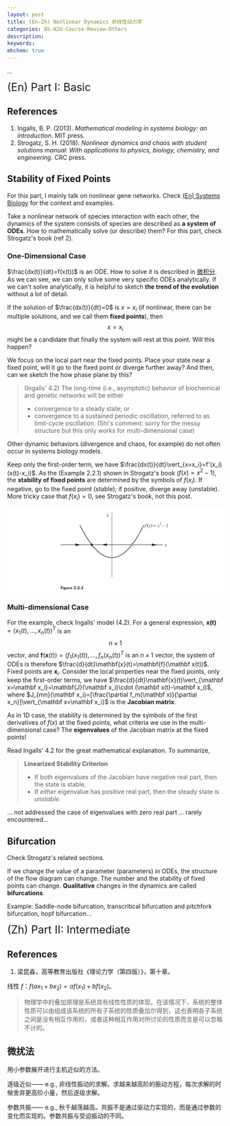 ```yaml
---
layout: post
title: (En-Zh) Nonlinear Dynamics 非线性动力学
categories: BS-NJU-Course-Review-Others
description: 
keywords: 
mhchem: true
---
```


...

<span style="font-size: 25px;">(En) Part I: Basic</span>

## References

1. Ingalls, B. P. (2013). *Mathematical modeling in systems biology: an introduction*. MIT press.
1. Strogatz, S. H. (2018). *Nonlinear dynamics and chaos with student solutions manual: With applications to physics, biology, chemistry, and engineering*. CRC press.

## Stability of Fixed Points

For this part, I mainly talk on nonlinear gene networks. Check [(En) Systems Biology](https://shi200005.github.io/2023/09/08/Systems-Biology/) for the context and examples.

Take a nonlinear network of species interaction with each other, the dynamics of the system consists of species are described as **a system of ODEs**. How to mathematically solve (or describe) them? For this part, check Strogatz's book (ref 2).

### One-Dimensional Case

$\frac{dx(t)}{dt}=f(x(t))$ is an ODE. How to solve it is described in [微积分](https://shi200005.github.io/2021/09/30/Calculus/#%E5%B8%B8%E5%BE%AE%E5%88%86%E6%96%B9%E7%A8%8B). As we can see, we can only solve some very specific ODEs analytically. If we can't solve analytically, it is helpful to sketch **the trend of the evolution** without a lot of detail.

If the solution of $\frac{dx(t)}{dt}=0$ is $x=x_i$ (if nonlinear, there can be multiple solutions, and we call them **fixed points**), then $$x=x_i$$ might be a candidate that finally the system will rest at this point. Will this happen?

We focus on the local part near the fixed points. Place your state near a fixed point, will it go to the fixed point or diverge further away? And then, can we sketch the how phase plane by this?

> (Ingalls' 4.2) The long-time (i.e., asymptotic) behavior of biochemical and genetic networks will be either
>
> - convergence to a steady state; or
> - convergence to a sustained periodic oscillation, referred to as limit-cycle oscillation. (Shi's comment: sorry for the messy structure but this only works for multi-dimensional case)

Other dynamic behaviors (divergence and chaos, for example) do not often occur in systems biology models.

Keep only the first-order term, we have $\frac{dx(t)}{dt}\vert_{x=x_i}=f'(x_i)(x(t)-x_i)$. As the (Example 2.2.1) shown in Strogatz's book ($f(x)=x^2-1$), the **stability of fixed points** are determined by the symbols of $f(x_i)$. If negative, go to the fixed point (stable); if positive, diverge away (unstable). More tricky case that $f(x_i)=0$, see Strogatz's book, not this post.

![Sys_Bio_Nonlinear_1D](\images\blog\Sys_Bio_Nonlinear_1D.JPG)

### Multi-dimensional Case

For the example, check Ingalls' model (4.2). For a general expression, $\mathbf{x(t)}=(x_1(t),...,x_n(t))^{T}$ is an $$n\times 1$$ vector, and $\mathbf{f}(\mathbf x(t))=(f_1(x_1(t)),...,f_n(x_n(t))^T$ is an $n\times 1$ vector, the system of ODEs is therefore $\frac{d}{dt}\mathbf{x}(t)=\mathbf{f}(\mathbf x(t))$. Fixed points are $\mathbf x_i$. Consider the local properties near the fixed points, only keep the first-order terms, we have $\frac{d}{dt}\mathbf{x}(t)\vert_{\mathbf x=\mathbf x_i}=\mathbf{J}(\mathbf x_i)\cdot (\mathbf x(t)-\mathbf x_i)$, where $J_{mn}(\mathbf x_i)=[\frac{\partial f_m(\mathbf x)}{\partial x_n}]\vert_{\mathbf x=\mathbf x_i}$ is the **Jacobian matrix**.

As in 1D case, the stability is determined by the symbols of the first derivatives of $f(x)$ at the fixed points, what criteria we use in the multi-dimensional case? The **eigenvalues** of the Jacobian matrix at the fixed points!

Read Ingalls' 4.2 for the great mathematical explanation. To summarize,

> **Linearized Stability Criterion**
>
> - If both eigenvalues of the Jacobian have negative real part, then the state is stable.
> - If *either* eigenvalue has positive real part, then the steady state is *unstable*.
>

... not addressed the case of eigenvalues with zero real part ... rarely encountered...

## Bifurcation

Check Strogatz's related sections.

If we change the value of a parameter (parameters) in ODEs, the structure of the flow diagram can change. The number and the stability of fixed points can change. **Qualitative** changes in the dynamics are called **bifurcations**.

Example: Saddle-node bifurcation, transcritical bifurcation and pitchfork bifurcation, hopf bifurcation...



<span style="font-size: 25px;">(Zh) Part II: Intermediate</span>

## References

1. 梁昆淼，高等教育出版社《理论力学（第四版）》，第十章。

线性 $f$：$f(ax_1+bx_2)=af(x_1)+bf(x_2)$。

> 物理学中的叠加原理是系统具有线性性质的体现。在该情况下，系统的整体性质可以由组成该系统的所有子系统的性质叠加尔得到，这也表明各子系统之间是没有相互作用的，或者这种相互作用对所讨论的性质而言是可以忽略不计的。

## 微扰法

用小参数展开进行主机近似的方法。

逐级近似—— e.g., 非线性振动的求解。求越来越高阶的振动方程，每次求解的时候舍弃更高阶小量，然后逐级求解。

参数共振—— e.g., 秋千越荡越高。共振不是通过驱动力实现的，而是通过参数的变化而实现的。参数共振与受迫振动的不同。
